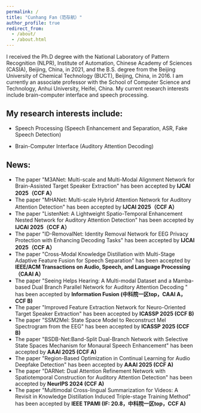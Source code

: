 ```yaml
---
permalink: /
title: "Cunhang Fan（范存航）"
author_profile: true
redirect_from: 
  - /about/
  - /about.html
---
```

I received the Ph.D degree with the National Laboratory of Pattern Recognition (NLPR), Institute of Automation, Chinese Academy of Sciences (CASIA), Beijing, China, in 2021, and the B.S. degree from the Beijing University of Chemical Technology (BUCT), Beijing, China, in 2016. I am currently an associate professor with the School of Computer Science and Technology, Anhui University, Heifei, China. My current research interests include brain-computer interface and speech processing.

My research interests include:
---

* Speech Processing (Speech Enhancement and Separation, ASR, Fake Speech Detection)

* Brain-Computer Interface (Auditory Attention Decoding)

News:
----
* The paper "M3ANet: Multi-scale and Multi-Modal Alignment Network for Brain-Assisted Target Speaker Extraction" has been accepted by **IJCAI 2025（CCF A）**
* The paper "MHANet: Multi-scale Hybrid Attention Network for Auditory Attention Detection" has been accepted by **IJCAI 2025（CCF A）**
* The paper "ListenNet: A Lightweight Spatio-Temporal Enhancement Nested Network for Auditory Attention Detection" has been accepted by **IJCAI 2025（CCF A）**
* The paper "ID-RemovalNet: Identity Removal Network for EEG Privacy Protection with Enhancing Decoding Tasks" has been accepted by **IJCAI 2025（CCF A）**
* The paper "Cross-Modal Knowledge Distillation with Multi-Stage Adaptive Feature Fusion for Speech Separation" has been accepted by **IEEE/ACM Transactions on Audio, Speech, and Language Processing（CAAI A）**
* The paper "Seeing Helps Hearing: A Multi-modal Dataset and a Mamba-based Dual Branch Parallel Network for Auditory Attention Decoding " has been accepted by **Information Fusion (中科院一区top，CAAI A，CCF B)**
* The paper "Improved Feature Extraction Network for Neuro-Oriented Target Speaker Extraction" has been accepted by **ICASSP 2025 (CCF B)**
* The paper "SSM2Mel: State Space Model to Reconstruct Mel Spectrogram from the EEG" has been accepted by **ICASSP 2025 (CCF B)**
* The paper "BSDB-Net:Band-Split Dual-Branch Network with Selective State Spaces Mechanism for Monaural Speech Enhancement" has been accepted by **AAAI 2025 (CCF A)**
* The paper "Region-Based Optimization in Continual Learning for Audio Deepfake Detection" has been accepted by **AAAI 2025 (CCF A)**
* The paper "DARNet: Dual Attention Refinement Network with Spatiotemporal Construction for Auditory Attention Detection" has been accepted by **NeurIPS 2024 (CCF A)**
* The paper "Multimodal Cross-lingual Summarization for Videos: A Revisit in Knowledge Distillation Induced Triple-stage Training Method" has been accepted by **IEEE TPAMI (IF: 20.8，中科院一区top，CCF A)**
